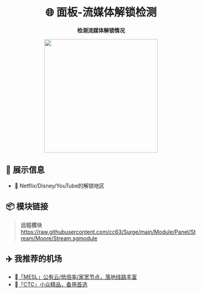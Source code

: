 <div align="center">

# 🌐 面板-流媒体解锁检测

**检测流媒体解锁情况**

<img src="https://raw.githubusercontent.com/cc63/Surge/main/Module/Panel/Stream/Moore/Stream.PNG" width="300">

</div>

## 🌟 展示信息

- 📍 Netflix/Disney/YouTube的解锁地区

## 📦 模块链接

> **远程模块** https://raw.githubusercontent.com/cc63/Surge/main/Module/Panel/Stream/Moore/Stream.sgmodule

## ✈️ 我推荐的机场

- 🚀[「MESL」公有云/低倍率/家宽节点，落地线路丰富](https://in.mesl.cloud/#/register?code=YiKXC8T0)
- 🚀[「CTC」小众精品，备用首选](https://www.jinglongyu.com/#/register?code=NhhJLvBB)
